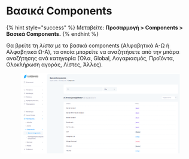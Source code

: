 # Βασικά Components

{% hint style="success" %}
Μεταβείτε: **Προσαρμογή > Components > Βασικά Components.**
{% endhint %}

Θα βρείτε τη _λίστα_ με τα βασικά components (Αλφαβητικά Α-Ω ή Αλφαβητικά Ω-Α), τα οποία μπορείτε να αναζητήσετε από την μπάρα αναζήτησης ανά κατηγορία (Όλα, Global, Λογαριασμός, Προϊόντα, Ολοκλήρωση αγοράς, Λίστες, Άλλες).&#x20;

<figure><img src="../../.gitbook/assets/ScreenHunter 196 (1).png" alt=""><figcaption></figcaption></figure>
